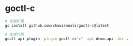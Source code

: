 # goctl-c

```bash
# 安装扩展
go install github.com/chaosannals/goctl-c@latest

# 生成代码
goctl api plugin -plugin goctl-c="c" -api demo.api -dir .
```